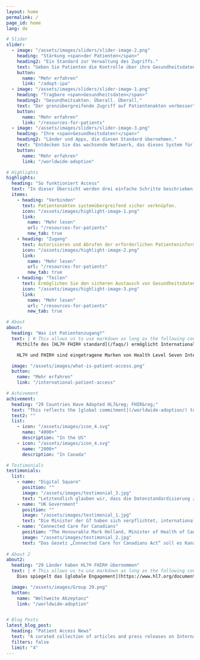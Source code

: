 ```yaml
---
layout: home
permalink: /
page_id: home
lang: de

# Slider
slider:
  - image: "/assets/images/sliders/slider-image-2.png"
    heading: "Stärkung <span>der Patienten</span>"
    heading2: "Ein Standard zur Verwaltung des Zugriffs."
    text: "Geben Sie Patienten die Kontrolle über ihre Gesundheitsdaten und ermöglichen Sie einen effizienten Zugang zur Versorgung unabhängig vom Standort."
    button:
      name: "Mehr erfahren"
      link: "/adopt-ipa"
  - image: "/assets/images/sliders/slider-image-1.png"
    heading: "Tragbare <span>Gesundheitsdaten</span>"
    heading2: "Gesundheitsakten. Überall. Überall."
    text: "Der grenzübergreifende Zugriff auf Patientenakten verbessert die Koordinierung der Behandlung und die Behandlungsergebnisse."
    button:
      name: "Mehr erfahren"
      link: "/resources-for-patients"
  - image: "/assets/images/sliders/slider-image-3.png"
    heading: "Ihre <span>Gesundheitsdaten!</span>"
    heading2: "Länder und Apps, die diesen Standard übernehmen."
    text: "Entdecken Sie das wachsende Netzwerk, das dieses System für den sicheren und effizienten Austausch von Patientendaten verwendet."
    button:
      name: "Mehr erfahren"
      link: "/worldwide-adoption"

# Highlights
highlights:
  heading: "So funktioniert Access"
  text: "In dieser Übersicht werden drei einfache Schritte beschrieben, mit denen Patienten auf ihre Gesundheitsdaten zugreifen können. So erhalten sie sicheren Zugriff und die Kontrolle über ihre Gesundheitsinformationen."
  items:
    - heading: "Verbinden"
      text: Patientenakten systemübergreifend sicher verknüpfen.
      icon: "/assets/images/highlight-image-1.png"
      link:
        name: "Mehr lesen"
        url: "/resources-for-patients"
        new_tab: true
    - heading: "Zugang"
      text: Autorisieren und Abrufen der erforderlichen Patienteninformationen.
      icon: "/assets/images/highlight-image-2.png"
      link:
        name: "Mehr lesen"
        url: "/resources-for-patients"
        new_tab: true
    - heading: "Teilen"
      text: Ermöglichen Sie den sicheren Austausch von Gesundheitsdaten für eine verbesserte Versorgung.
      icon: "/assets/images/highlight-image-3.png"
      link:
        name: "Mehr lesen"
        url: "/resources-for-patients"
        new_tab: true

# About
about:
  heading: "Was ist Patientenzugang?"
  text: | # This allows us to use markdown as long as the following content is indented
    Mithilfe des [HL7® FHIR® standard](/faqs/) ermöglicht International Patient Access Patienten den sicheren grenzüberschreitenden Zugriff auf Gesundheitsdaten, ähnlich wie Online-Banking oder Open Banking in Großbritannien einen nahtlosen Zugriff auf Finanzinformationen ermöglichen. Diese globale Interoperabilität gewährleistet eine zeitnahe, genaue Versorgung und gibt Patienten die Kontrolle über ihre Daten, wodurch die Gesundheitsversorgung durch datengesteuerte, patientenzentrierte Ansätze verbessert wird.

    HL7® und FHIR® sind eingetragene Marken von Health Level Seven International und die Verwendung dieser Marken stellt keine Billigung durch HL7 dar.

  image: "/assets/images/what-is-patient-access.png"
  button:
    name: "Mehr erfahren"
    link: "/international-patient-access"

# Achivement
achivement:
  heading: "29 Countries Have Adopted HL7&reg; FHIR&reg;"
  text: "This reflects the [global commitment](/worldwide-adoption/) to interoperability and standardized data sharing. As the number of countries adopting HL7 FHIR continues to grow, it enhances patients' ability to seamlessly access their health information while improving collaboration among healthcare providers for better care delivery worldwide."
  text2: ""
  list:
    - icon: "/assets/images/icon_4.svg"
      name: "4000+"
      description: "In the US"
    - icon: "/assets/images/icon_4.svg"
      name: "2000+"
      description: "In Canada"

# Testimonials
testimonials:
  list:
    - name: "Digital Square"
      position: ""
      image: "/assets/images/testimonial_3.jpg"
      text: "Letztendlich glauben wir, dass die Datenstandardisierung zu gerechteren Gesundheitssystemen und besseren Gesundheitsergebnissen für alle führen wird."
    - name: "UK Government"
      position: ""
      image: "/assets/images/testimonial_1.jpg"
      text: "Die Minister der G7 haben sich verpflichtet, international gemeinsame Grundsätze zu entwickeln, um Patienten den Zugang zu Gesundheitsdaten zu ermöglichen und die Verwendung offener Standards für Gesundheitsdaten im Interesse der öffentlichen Gesundheit zu fördern."
    - name: "Connected Care for Canadians"
      position: "The Honourable Mark Holland, Minister of Health of Canada"
      image: "/assets/images/testimonial_2.jpg"
      text: "Das Gesetz „Connected Care for Canadians Act“ soll es Kanadiern ermöglichen, auf ihre eigenen Gesundheitsdaten zuzugreifen und diese Informationen zu nutzen, um bessere Entscheidungen über ihre Gesundheitsversorgung zu treffen, egal wo sie diese erhalten. Es wird es auch den Gesundheitsfachkräften ermöglichen, eine qualitativ hochwertigere und koordiniertere Versorgung zu bieten und fundiertere Entscheidungen für die Patienten zu treffen."
      
# About 2
about2:
  heading: "29 Länder haben HL7® FHIR® übernommen"
  text: | # This allows us to use markdown as long as the following content is indented
    Dies spiegelt das [globale Engagement](https://www.hl7.org/documentcenter/public/white-papers/2024%20StateofFHIRSurveyResults_final.pdf){: target="_blank"} für Interoperabilität und standardisierten Datenaustausch wider. Da die Zahl der Länder, die HL7 FHIR einführen, weiter wächst, verbessert es die Fähigkeit der Patienten, nahtlos auf ihre Gesundheitsinformationen zuzugreifen, und verbessert gleichzeitig die Zusammenarbeit zwischen Gesundheitsdienstleistern für eine bessere weltweite Gesundheitsversorgung.

  image: "/assets/images/Group 29.png"
  button:
    name: "Weltweite Akzeptanz"
    link: "/worldwide-adoption"


# Blog Posts
latest_blog_post:
  heading: "Patient Access News"
  text: "A curated collection of articles and press releases on International Patient Access, HL7 FHIR and health data interoperability."
  filters: false
  limit: "4"
---
```

